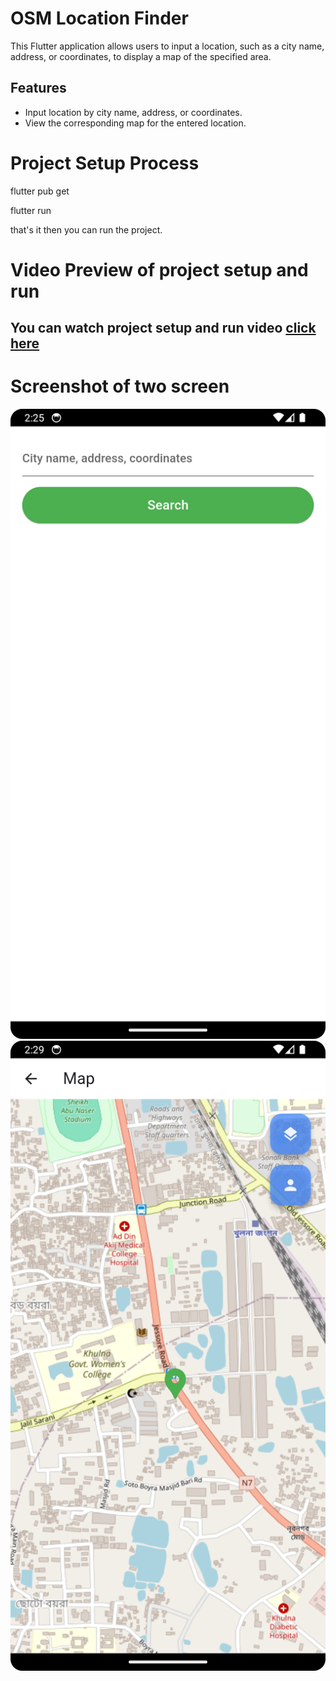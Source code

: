 # OSM Location Finder

This Flutter application allows users to input a location, such as a city name, address, or
coordinates, to display a map of the specified area.

## Features

- Input location by city name, address, or coordinates.
- View the corresponding map for the entered location.

# Project Setup Process

flutter pub get

flutter run

that's it then you can run the project.

# Video Preview of project setup and run

## You can watch project setup and run video [click here](https://drive.google.com/file/d/1JqF-XgXv7SB6vGpwbDJiUzXeb8sMBvH6/view?usp=drive_link)

# Screenshot of two screen

![User input screen](assets/screenshots/1.png)
![Map Screen](assets/screenshots/2.png)